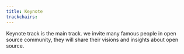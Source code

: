 ```yaml
---
title: Keynote
trackchairs: 
---
```

Keynote track is the main track.
we invite many famous people in open source community,
they will share their visions and insights about open source.
